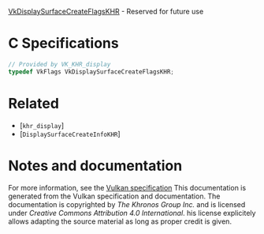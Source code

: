 [VkDisplaySurfaceCreateFlagsKHR](https://www.khronos.org/registry/vulkan/specs/1.3-extensions/man/html/VkDisplaySurfaceCreateFlagsKHR.html) - Reserved for future use

# C Specifications
```c
// Provided by VK_KHR_display
typedef VkFlags VkDisplaySurfaceCreateFlagsKHR;
```

# Related
- [`khr_display`]
- [`DisplaySurfaceCreateInfoKHR`]

# Notes and documentation
For more information, see the [Vulkan specification](https://www.khronos.org/registry/vulkan/specs/1.3-extensions/html/vkspec.html)
This documentation is generated from the Vulkan specification and documentation.
The documentation is copyrighted by *The Khronos Group Inc.* and is licensed under *Creative Commons Attribution 4.0 International*.
his license explicitely allows adapting the source material as long as proper credit is given.
        